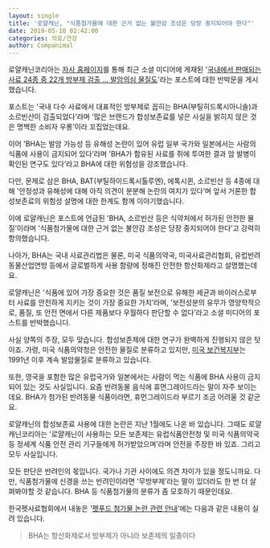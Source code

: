 ```yaml
---
layout: single
title: '로얄캐닌, "식품첨가물에 대한 근거 없는 불안감 조성은 당장 중지되어야 한다"'
date: 2019-05-10 02:42:00
categories: 의료/건강
author: Companimal
---
```


로얄캐닌코리아는 [자사 홈페이지](https://www.royalcanin.co.kr/)를 통해 최근 소셜 미디어에 게재된 '[국내에서 판매되는 사료 24종 중 22개 방부제 검출 … 발암의심 물질도](https://www.insight.co.kr/news/226147)'라는 포스트에 대한 반박문을 게시했습니다.

포스트는 '국내 다수 사료에서 대표적인 방부제로 꼽히는 BHA(부틸히드록시아니솔)과 소르빈산이 검출되었다’라며 '많은 브랜드가 합성보존료를 넣은 사실을 밝히지 않은 것은 명백한 소비자 우롱’이라 꼬집었는데요.

이어 'BHA는 발암 가능성 등 유해성 논란이 있어 유럽 일부 국가와 일본에서는 사람의 식품에 사용이 금지되어 있다’라며 'BHA가 함유된 사료를 쥐에 투여한 결과 암 발병이 확인된 연구도 있다’라고 BHA에 대한 위험성을 강조했습니다.

다만, 문제로 삼은 BHA, BAT(부틸하이드록시톨루엔), 에톡시퀸, 소르빈산 등 4종에 대해 '안정성과 유해성에 대해 아직 의견이 분분해 논란의 여지가 있다’며 앞서 거론한 합성보존료의 위험성 설명에 대한 한계도 함께 이야기했습니다.

이에 로얄캐닌은 포스트에 언급된 'BHA, 소르빈산 등은 식약처에서 허가된 안전한 물질’이라며 '식품첨가물에 대한 근거 없는 불안감 조성은 당장 중지되어야 한다’고 강력히 항의했습니다.

나아가, BHA는 국내 사료관리법은 물론, 미국 식품의약국, 미국사료관리협회, 유럽반려동물산업연방 등에서 글로벌하게 사용 함량에 정해진 안전한 항산화제라고 설명했는데요.

로얄캐닌은 '식품에 있어 가장 중요한 것은 품질 보전으로 유해한 세균과 바이러스로부터 사료를 안전하게 지키는 것이 가장 중요한 가치’라며, '보전성분의 유무가 영양학적으로, 품질, 또 안전 면에서 다른 제품보다 우월하다 판단할 수 없다’라고 소셜 미디어의 포스트를 반박했습니다.

사실 양쪽의 주장, 모두 맞습니다. 합성보존제에 대한 연구가 완벽하게 진행되지 않은 탓이죠. 가령, 미국 식품의약청은 안전한 물질로 분류하고 있지만, [미국 보건복지부](https://ntp.niehs.nih.gov/pubhealth/roc/index-1.html#B)는 1991년 이후 계속 발암물질로 분류하고 있습니다.

또한, 영국을 포함한 많은 유럽국가와 일본에서는 사람이 먹는 식품에 BHA 사용이 금지되어 있는 것도 사실입니다. 요즘 반려동물 음식에 휴먼그레이드라는 말이 자주 보이는데요. BHA가 첨가된 반려동물 식품이라면, 휴먼그레이드라 부르기 조금 어려울 것 같군요.

로얄캐닌의 합성보존료 사용에 대한 논란은 지난 1월에도 나온 바 있습니다. 그때도 로얄캐닌코리아는 '로얄캐닌이 사용하는 모든 보존제는 유럽식품안전청 및 미국 식품의약국 등 정세계 식품 안전 관리 기구들에게 허가받았으며’라며 안전을 주장한 바 있죠. 그리고 모두 사실입니다.

모든 판단은 반려인의 몫입니다. 국가나 기관 사이에도 의견 차이가 있을 정도니까요. 다만, 식품첨가물에 신경을 쓰는 반려인이라면 '무방부제’라는 말이 있더라도 한 번 더 살펴봐야할 것 같습니다. BHA 등 식품첨가물의 분류가 좀 모호하기 때문인데요.

한국펫사료협회에서 내놓은 '[펫푸드 첨가물 논란 관련 안내](http://kopfa.kr/contents/%20%EA%B4%80%EB%A0%A8%20%EC%95%88%EB%82%B4.pdf)’에는 다음과 같은 내용이 실려 있습니다.

> BHA는 항산화제로서 방부제가 아니라 보존제의 일종이다

